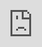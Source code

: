 <html>
    <iframe src="https://www.surfly.com/cobrowsing-api/" style="position:fixed; top:0px; left:0px; bottom:0px; right:0px; width:100%; height:100%; border:none; margin:0; padding:0; z-index: 5;">
    </iframe>
</html>



